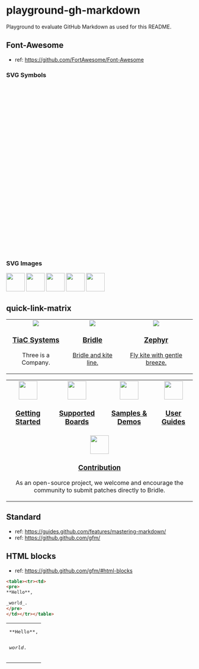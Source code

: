 # playground-gh-markdown

Playground to evaluate GitHub Markdown as used for this README.

## Font-Awesome

- ref: https://github.com/FortAwesome/Font-Awesome

### SVG Symbols

<!-- Define the symbols, these are invisible on the page -->
<i data-fa-symbol="delete" class="fas fa-trash fa-fw"></i>
<i data-fa-symbol="edit" class="fas fa-pencil fa-fw"></i>
<i data-fa-symbol="favorite" class="fas fa-star fa-fw"></i>

<!-- Use the defined symbols -->
<svg><use xlink:href="#edit"></use></svg>
<svg><use xlink:href="#delete"></use></svg>
<svg><use xlink:href="#favorite"></use></svg>

### SVG Images

<img src="https://github.com/FortAwesome/Font-Awesome/raw/master/svgs/solid/map-signs.svg" width="50"> <img src="https://github.com/FortAwesome/Font-Awesome/raw/master/svgs/solid/object-group.svg" width="50"> <img src="https://github.com/FortAwesome/Font-Awesome/raw/master/svgs/solid/cogs.svg" width="50"> <img src="https://github.com/FortAwesome/Font-Awesome/raw/master/svgs/solid/puzzle-piece.svg" width="50"> <img src="https://github.com/FortAwesome/Font-Awesome/raw/master/svgs/brands/github.svg" width="50">

## quick-link-matrix

<div align="center">
  <table>
    <tr>
      <td>
        <div align="center">
          <a href="https://github.com/tiacsys">
            <img src="https://tiacsys.github.io/bridle/bridle/_static/images/tiac.png"/>
            <h3>TiaC Systems</h3>
          </a>
          <p>Three is a Company.</p>
        </div>
      </td>
      <td>
        <div align="center">
          <a href="https://github.com/tiacsys/bridle">
            <img src="https://tiacsys.github.io/bridle/bridle/_static/images/bridle.png"/>
            <h3>Bridle</h3>
            <p>Bridle and kite line.</p>
          </a>
        </div>
      </td>
      <td>
        <div align="center">
          <a href="https://github.com/zephyrproject-rtos/zephyr">
            <img src="https://docs.zephyrproject.org/latest/_static/images/kite.png"/>
            <h3>Zephyr</h3>
            <p>Fly kite with gentle breeze.</p>
          </a>
        </div>
      </td>
    </tr>
  </table>
</div>

<div align="center">
  <table>
    <tr>
      <td>
        <div align="center">
          <a href="https://tiacsys.github.io/bridle/bridle/getting_started.html">
            <img src="https://github.com/FortAwesome/Font-Awesome/raw/master/svgs/solid/map-signs.svg" width="50"/>
            <h3>Getting Started</h3>
          </a>
        </div>
      </td>
      <td>
        <div align="center">
          <a href="https://tiacsys.github.io/bridle/bridle/boards/index.html">
            <img src="https://github.com/FortAwesome/Font-Awesome/raw/master/svgs/solid/object-group.svg" width="50"/>
            <h3>Supported Boards</h3>
          </a>
        </div>
      </td>
      <td>
        <div align="center">
          <a href="https://tiacsys.github.io/bridle/bridle/samples.html">
            <img src="https://github.com/FortAwesome/Font-Awesome/raw/master/svgs/solid/cogs.svg" width="50"/>
            <h3>Samples & Demos</h3>
          </a>
        </div>
      </td>
      <td>
        <div align="center">
          <a href="https://tiacsys.github.io/bridle/bridle/user_guides.html">
            <img src="https://github.com/FortAwesome/Font-Awesome/raw/master/svgs/solid/puzzle-piece.svg" width="50"/>
            <h3>User Guides</h3>
          </a>
        </div>
      </td>
    </tr><tr>
      <td colspan="4">
        <div align="center">
          <a href="https://tiacsys.github.io/bridle/bridle/dm_adding_code.html">
            <img src="https://github.com/FortAwesome/Font-Awesome/raw/master/svgs/brands/github.svg" width="50"/>
            <h3>Contribution</h3>
          </a>
          <p>As an open-source project, we welcome and encourage the community to submit patches directly to Bridle.</p>
        </div>
      </td>
    </tr>
  </table>
</div>

## Standard

- ref: https://guides.github.com/features/mastering-markdown/
- ref: https://github.github.com/gfm/

## HTML blocks

- ref: https://github.github.com/gfm/#html-blocks

```html
<table><tr><td>
<pre>
**Hello**,

_world_.
</pre>
</td></tr></table>
```

<table><tr><td>
<pre>
**Hello**,

_world_.
</pre>
</td></tr></table>
